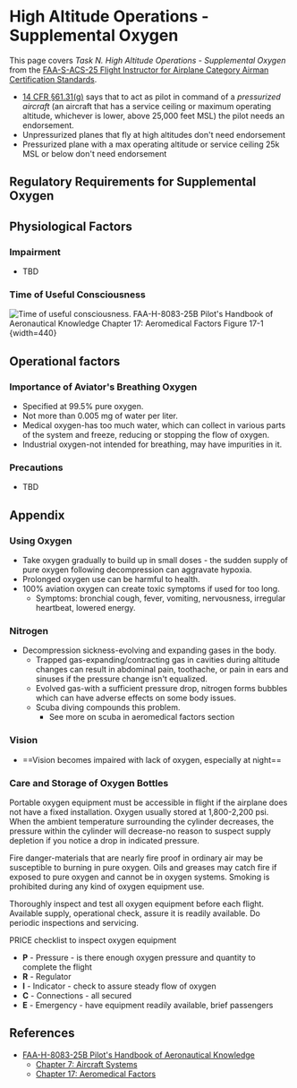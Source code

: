 # High Altitude Operations - Supplemental Oxygen

This page covers *Task N. High Altitude Operations - Supplemental Oxygen* from the [FAA-S-ACS-25 Flight Instructor for Airplane Category Airman Certification Standards](https://www.faa.gov/training_testing/testing/acs/cfi_airplane_acs_25.pdf).

* [14 CFR &sect;61.31(g)](https://www.ecfr.gov/current/title-14/chapter-I/subchapter-D/part-61/subpart-A/section-61.31#p-61.31(g)) says that to act as pilot in command of a *pressurized aircraft* (an aircraft that has a service ceiling or maximum operating altitude, whichever is lower, above 25,000 feet MSL) the pilot needs an endorsement.
* Unpressurized planes that fly at high altitudes don't need endorsement
* Pressurized plane with a max operating altitude or service ceiling 25k MSL or below don't need endorsement

## Regulatory Requirements for Supplemental Oxygen

<!--@include: ./docs/src/includes/oxygen-requirements.md-->

## Physiological Factors

### Impairment

* TBD

<!--@include: ./docs/src/includes/hypoxia.md | shift:2-->

### Time of Useful Consciousness

![Time of useful consciousness. [FAA-H-8083-25B Pilot's Handbook of Aeronautical Knowledge](https://www.faa.gov/regulations_policies/handbooks_manuals/aviation/phak) [Chapter 17: Aeromedical Factors](https://www.faa.gov/sites/faa.gov/files/regulations_policies/handbooks_manuals/aviation/phak/19_phak_ch17.pdf) Figure 17-1](/img/phak/phak-figure-17-1-time-of-useful-consciousness.png){width=440}

## Operational factors

<!--@include: ./docs/src/includes/systems/oxygen-system.md | shift:2-->

### Importance of Aviator's Breathing Oxygen

* Specified at 99.5% pure oxygen.
* Not more than 0.005 mg of water per liter.
* Medical oxygen-has too much water, which can collect in various parts of the system and freeze, reducing or stopping the flow of oxygen.
* Industrial oxygen-not intended for breathing, may have impurities in it.

### Precautions

* TBD

## Appendix

### Using Oxygen

* Take oxygen gradually to build up in small doses - the sudden supply of pure oxygen following decompression can aggravate hypoxia.
* Prolonged oxygen use can be harmful to health.
* 100% aviation oxygen can create toxic symptoms if used for too long.
  * Symptoms: bronchial cough, fever, vomiting, nervousness, irregular heartbeat, lowered energy.

### Nitrogen

* Decompression sickness-evolving and expanding gases in the body.
  * Trapped gas-expanding/contracting gas in cavities during altitude changes can result in abdominal pain, toothache, or pain in ears and sinuses if the pressure change isn't equalized.
  * Evolved gas-with a sufficient pressure drop, nitrogen forms bubbles which can have adverse effects on some body issues.
  * Scuba diving compounds this problem.
    * See more on scuba in aeromedical factors section

### Vision

* ==Vision becomes impaired with lack of oxygen, especially at night==

### Care and Storage of Oxygen Bottles

Portable oxygen equipment must be accessible in flight if the airplane does not have a fixed installation.
Oxygen usually stored at 1,800-2,200 psi. When the ambient temperature surrounding the cylinder decreases, the pressure within the cylinder will decrease-no reason to suspect supply depletion if you notice a drop in indicated pressure.

Fire danger-materials that are nearly fire proof in ordinary air may be susceptible to burning in pure oxygen. Oils and greases may catch fire if exposed to pure oxygen and cannot be in oxygen systems. Smoking is prohibited during any kind of oxygen equipment use.

Thoroughly inspect and test all oxygen equipment before each flight. Available supply, operational check, assure it is readily available. Do periodic inspections and servicing.

PRICE checklist to inspect oxygen equipment

* **P** - Pressure - is there enough oxygen pressure and quantity to complete the flight
* **R** - Regulator
* **I** - Indicator - check to assure steady flow of oxygen
* **C** - Connections - all secured
* **E** - Emergency - have equipment readily available, brief passengers

## References

* [FAA-H-8083-25B Pilot's Handbook of Aeronautical Knowledge](https://www.faa.gov/regulations_policies/handbooks_manuals/aviation/phak)
  * [Chapter 7: Aircraft Systems](https://www.faa.gov/sites/faa.gov/files/regulations_policies/handbooks_manuals/aviation/phak/09_phak_ch7.pdf)
  * [Chapter 17: Aeromedical Factors](https://www.faa.gov/sites/faa.gov/files/regulations_policies/handbooks_manuals/aviation/phak/19_phak_ch17.pdf)
